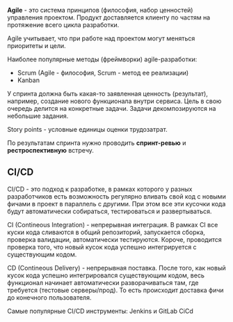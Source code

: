 **Agile** - это система принципов (философия, набор ценностей) управления проектом. Продукт доставляется клиенту по частям на протяжение всего цикла разработки.

Agile учитывает, что при работе над проектом могут меняться приоритеты и цели.

Наиболее популярные методы (фреймворки) agile-разработки:

- Scrum (Agile - философия, Scrum - метод ее реализации)
- Kanban

У спринта должна быть какая-то заявленная ценность (результат), например, создание нового функционала внутри сервиса. Цель в свою очередь делится на конкретные задачи. Задачи декомпозируются на небольшие задания.

Story points - условные единицы оценки трудозатрат.

По результатам спринта нужно проводить **спринт-ревью** и **рестроспективную** встречу.

## CI/CD

CI/CD - это подход к разработке, в рамках которого у разных разработчиков есть возможность регулярно вливать свой код с новыми фичами в проект в параллель с другими. При этом все эти кусочки кода будут автоматически собираться, тестироваться и развертываться.

CI (Contineous Integration) - непрерывная интеграция. В рамках CI все куски кода сливаются в общий репозиторий, запускается сборка, проверка валидации, автоматически тестируются. Короче, проводится проверка того, что новый кусок кода успешно интегрируется с существующим кодом.

CD (Contineous Delivery) - непрерывная поставка. После того, как новый кусок кода успешно интегрировался существующим кодом, весь функционал начинает автоматически разворачиваться там, где требуется (тестовые серверы/прод). То есть происходит доставка фичи до конечного пользователя.

Самые популярные CI/CD инструменты: Jenkins и GitLab CiCd